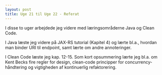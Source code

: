 ```yaml
---
layout: post
title: Uge 21 til Uge 22 - Referat
---
```

I disse to uger arbejdede jeg videre med læringsområderne Java og Clean Code.

I Java læste jeg videre på JAX-RS tutorial (Kapitel 4) og lærte bl.a., hvordan man binder URI til endpoint, samt lærte om andre annoteringer.

I Clean Code læste jeg kap. 12-15. Som kort opsummering lærte jeg bl.a. om Kent Becks fire regler for design, clean-code principper for concurrency-håndtering og vigtigheden af kontinuerlig refaktorering.
